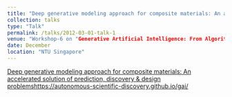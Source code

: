```yaml
---
title: "Deep generative modeling approach for composite materials: An accelerated solution of prediction, discovery & design problems."
collection: talks
type: "Talk"
permalink: /talks/2012-03-01-talk-1
venue: "Workshop-6 on "Generative Artificial Intelligence: From Algorithm to Scientific Discovery" at Distributed AI (DAI) conference 2023"
date: December
location: "NTU Singapore"
---
```


[Deep generative modeling approach for composite materials: An accelerated solution of prediction, discovery & design problems](https://autonomous-scientific-discovery.github.io/gai/)https://autonomous-scientific-discovery.github.io/gai/

